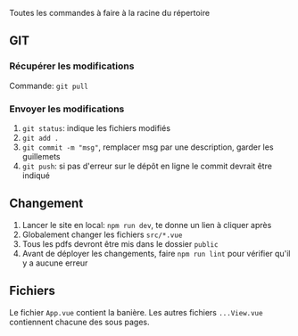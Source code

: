 Toutes les commandes à faire à la racine du répertoire

## GIT

### Récupérer les modifications

Commande: `git pull`

### Envoyer les modifications

1. `git status`: indique les fichiers modifiés
2. `git add .`
3. `git commit -m "msg"`, remplacer msg par une description, garder les guillemets
4. `git push`: si pas d'erreur sur le dépôt en ligne le commit devrait être indiqué

## Changement

1. Lancer le site en local: `npm run dev`, te donne un lien à cliquer après
2. Globalement changer les fichiers `src/*.vue`
3. Tous les pdfs devront être mis dans le dossier `public`
4. Avant de déployer les changements, faire `npm run lint` pour vérifier qu'il y a aucune erreur

## Fichiers

Le fichier `App.vue` contient la banière.
Les autres fichiers `...View.vue` contiennent chacune des sous pages.


